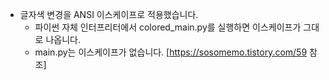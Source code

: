 * 글자색 변경을 ANSI 이스케이프로 적용했습니다.
    * 파이썬 자체 인터프리터에서 colored_main.py를 실행하면 이스케이프가 그대로 나옵니다.
    * main.py는 이스케이프가 없습니다.
 [https://sosomemo.tistory.com/59 참조]
